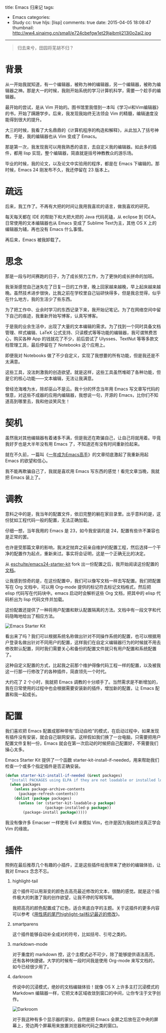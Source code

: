 title: Emacs 归来记
tags:
  - Emacs
categories:
  - Study
cc: true
hljs: [lisp]
comments: true
date: 2015-04-05 18:08:47
thumbnail: http://ww4.sinaimg.cn/small/e724cbefgw1et29jaibmlj213l0o2aj2.jpg
---

> 归去来兮，田园将芜胡不归？

# 背景 #

从一开始我就知道，有一个编辑器，被称为神的编辑器，另一个编辑器，被称为编辑器之神。那是大一的时候，我刚开始系统的学习计算机科学，需要一个趁手的编辑器。

最开始的尝试，是从 Vim 开始的。图书馆里我借到一本叫《学习vi和Vim编辑器》的书，开始了蹒跚学步。后来，我发现我始终无法领会 Vim 的精髓，编辑速度没能得到很大的提升。

大三的时候，我看了大名鼎鼎的《计算机程序的构造和解释》，从此加入了括号神教。于是，我的编辑器也从 Vim 变成了 Emacs。

<!-- more --><!-- indicate-the-source -->

那是第一次，我发现我可以用我熟悉的语言，去自定义我的编辑器。如此多的插件，都用 lisp 实现，整个编辑器，简直就是括号神教教众的游乐场。

毕业的时候，我的论文，以及论文中实验用的程序，都是在 Emacs 下编辑的。那时候，Emacs 24 刚发布不久，我还停留在 23 版本上。

# 疏远 #

后来，我工作了。不再有大把的时间让我用我喜欢的语言，做我喜欢的研究。

每天每天都在 IDE 的帮助下和大把大把的 Java 代码死磕，从 eclipse 到 IDEA。日常使用的文本编辑器也从 Emacs 变成了 Sublime Text为主，其他 OS X 上的编辑器为辅，再也没有 Emacs 什么事情。

再后来，Emacs 被我卸载了。

# 思念 #

那是一段与时间赛跑的日子，为了成长努力工作，为了更快的成长拼命的加班。

我渐渐感觉自己迷失在了日复一日的工作里，晚上回家越来越晚，早上起床越来越晚。虽然技术进步很快，比我之前在学校里自己钻研快得多，但是我总觉得，似乎在什么地方，我的生活少了些东西。

为了把工作中、业余时学习的东西记录下来，我开始记笔记。为了在网络空间中留下自己的痕迹，我重新开始写博客，认真写博客。

于是我的业余生活中，出现了大量的文本编辑的需求。为了找到一个同时具备文档管理、样式编辑、LaTeX 公式支持、只读模式等等功能的编辑器，我可谓煞费苦心，购买各种 App 的钱就花了不少，前后尝试了 Ulysses、TextNut 等等多款文档管理工具，最后停留在了 Notebooks 这个应用上。

即便我对 Notebooks 做了不少自定义，实现了我想要的所有功能，但是我还是不太满意。

这些工具，没法刺激我的创造欲望。就是这样，这些工具虽然堆砌了各种功能，但是它的核心功能——文本编辑，无法让我满意。

曾经沧海难为水，除却巫山不是云。我十分的怀念当年用 Emacs 写文章写代码的惬意，对这些不成器的应用内编辑器，我想说一句，开源的 Emacs，比你们不知道高到哪里去，我和他谈笑风生！

# 契机 #

虽然我对其他编辑器有着诸多不满，但是我还在欺骗自己，让自己将就用着。毕竟我好歹也是大半年没有用 Emacs 了，不知道还有没有时间重新捡起来。

就在不久前，一篇叫《[一年成为Emacs高手][1]》的文章彻底激起了我重新用起 Emacs 的欲望和信心。

我不能再欺骗自己了，我就是喜欢用 Emacs 写东西的感觉！看完文章当晚，我就把 Emacs 装上了。

# 调教 #

意料之中的是，我当年的配置文件，依旧完整的躺在家目录里。出乎意料的是，这份犹如工程代码一般的配置，无法正确加载。

仔细一想，当年我用的 Emacs 是 23，如今我安装的是 24，配置有些许不兼容也是正常的罢。

也许是受那篇文章的影响，我决定抛弃之前亲自维护的配置工程，然后选择一个干净的配置作为起点，重新来过。事实将会证明，这是一个正确无比的决定。

从 [eschulte/emacs24-starter-kit][2] fork 出一份配置之后，我开始阅读这份配置的[文档][3]。

让我感到惊奇的是，在这份配置中，我们可以像写文档一样去写配置。我们把配置写在 Org 文档中，可以用 Org-mode 提供的标记符去标记文档格式，然后把 elisp 代码写在代码块中。emacs 启动时会解析这些 Org 文档，把其中的 elisp 代码析出为 lisp 代码文件并加载。

这份配置还提供了一种将用户配置和默认配置隔离的方法。文档中有一段文字和代码隐晦地给出了相应方法。

![Emacs Starter Kit](http://ww4.sinaimg.cn/large/e724cbefgw1et29k8bw67j20k30fo41z.jpg)

看出来了吗？我们可以根据系统名称做出针对不同操作系统的配置，也可以根据用户登录名做出针对不同用户的配置，这样我们在自定义编辑器行为的时候就不用去修改默认配置，同时我们需要关心和备份的配置文件就只有用户配置和系统配置了。

这种自定义配置的方式，比起我之前那个维护得像代码工程一样的配置，以及被我这一行那一行修改了的各种插件，简直领先一个时代。

大约花了 2 个小时，我就把 Emacs 调教的十分顺手了。当然需求是不断增加的，我在日常使用的过程中也会根据需要安装新的插件，增加新的配置，让 Emacs 配置和我一起成长。

# 配置 #

我们喜欢把 Emacs 配置成那种带有“启动自检”的模式，在启动过程中，如果发现有插件没有安装，就会自己联网安装。这样假如我们换了一台电脑，只需要把用户配置文件复制一份，Emacs 就会在第一次启动的时候把自己配置好，不需要我们操心太多。

Emacs Starter Kit 提供了一个函数 starter-kit-install-if-needed，用来帮助我们检查一个或多个指定插件是否正确安装。

```lisp
(defun starter-kit-install-if-needed (&rest packages)
  "Install PACKAGES using ELPA if they are not loadable or installed locally."
  (when packages
    (unless package-archive-contents
      (package-refresh-contents))
    (dolist (package packages)
      (unless (or (starter-kit-loadable-p package)
                  (package-installed-p package))
        (package-install package)))))
```

我没有像许多 Emacser 一样使用 Evil 来模拟 Vim，也许是因为我始终没真正学会 Vim 的缘故。

# 插件 #

照例在最后推荐几个有趣的小插件，正是这些插件给我带来了绝妙的编辑体验，让我对 Emacs 念念不忘。

1. highlight-tail 

   这个插件可以用渐变的颜色去高亮最近修改的文本，很酷的感觉。就是这个插件极大的刺激了我的创作欲望，让我不停的写啊写啊。
   
   我把高亮的颜色配置成了红色，适合黑底白字的主题。关于这插件的更多内容可以参考《[用性感的尾巴highlight-tail标记最近的修改][4]》。

2. smartparens

   这个插件能够自动补全成对的符号，比如括号、引号之类的。

3. markdown-mode

   对于重度的 markdown 控，这个主模式必不可少，除了能够提供语法高亮，还有各种快捷键。大学的时候有一段时间我是使用 Org-mode 来写文档的，如今已经很少用了。

4. darkroom

   传说中的沉浸模式，绝妙的文档编辑体验！就像 OS X 上许多主打沉浸模式的 Markdown 编辑器一样，它把文本区域收敛到窗口的中间，让你专注于文字创作。

   ![Darkroom](http://ww4.sinaimg.cn/large/e724cbefgw1et29jaibmlj213l0o2aj2.jpg)
   
   对于我这种有多个显示器的家伙，自然是把 Emacs 全屏之后放在正中央的屏幕上，旁边两个屏幕用来放置浏览器和代码之类的窗口。


[1]: http://blog.binchen.org/posts/yi-nian-cheng-wei-emacs-gao-shou-xiang-shen-yi-yang-shi-yong-bian-ji-qi.html
[2]: https://github.com/eschulte/emacs24-starter-kit
[3]: http://eschulte.github.io/emacs24-starter-kit/
[4]: http://emacser.com/highlight-tail.htm
